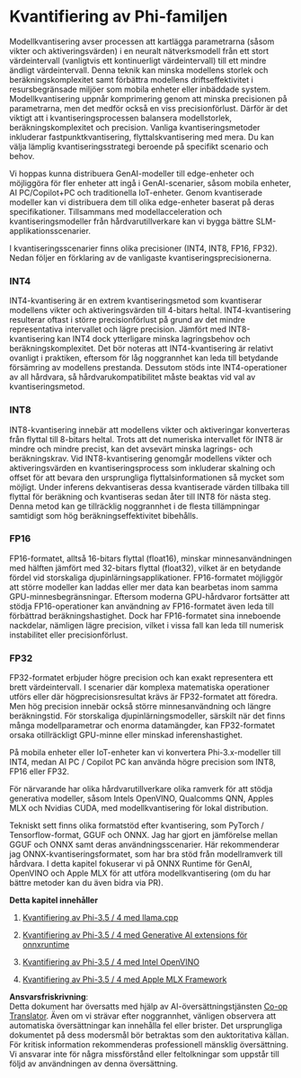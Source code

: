 <!--
CO_OP_TRANSLATOR_METADATA:
{
  "original_hash": "d658062de70b131ef4c0bff69b5fc70e",
  "translation_date": "2025-05-09T13:28:23+00:00",
  "source_file": "md/01.Introduction/04/QuantifyingPhi.md",
  "language_code": "sv"
}
-->
# **Kvantifiering av Phi-familjen**

Modellkvantisering avser processen att kartlägga parametrarna (såsom vikter och aktiveringsvärden) i en neuralt nätverksmodell från ett stort värdeintervall (vanligtvis ett kontinuerligt värdeintervall) till ett mindre ändligt värdeintervall. Denna teknik kan minska modellens storlek och beräkningskomplexitet samt förbättra modellens driftseffektivitet i resursbegränsade miljöer som mobila enheter eller inbäddade system. Modellkvantisering uppnår komprimering genom att minska precisionen på parametrarna, men det medför också en viss precisionförlust. Därför är det viktigt att i kvantiseringsprocessen balansera modellstorlek, beräkningskomplexitet och precision. Vanliga kvantiseringsmetoder inkluderar fastpunktkvantisering, flyttalskvantisering med mera. Du kan välja lämplig kvantiseringsstrategi beroende på specifikt scenario och behov.

Vi hoppas kunna distribuera GenAI-modeller till edge-enheter och möjliggöra för fler enheter att ingå i GenAI-scenarier, såsom mobila enheter, AI PC/Copilot+PC och traditionella IoT-enheter. Genom kvantiserade modeller kan vi distribuera dem till olika edge-enheter baserat på deras specifikationer. Tillsammans med modellacceleration och kvantiseringsmodeller från hårdvarutillverkare kan vi bygga bättre SLM-applikationsscenarier.

I kvantiseringsscenarier finns olika precisioner (INT4, INT8, FP16, FP32). Nedan följer en förklaring av de vanligaste kvantiseringsprecisionerna.

### **INT4**

INT4-kvantisering är en extrem kvantiseringsmetod som kvantiserar modellens vikter och aktiveringsvärden till 4-bitars heltal. INT4-kvantisering resulterar oftast i större precisionförlust på grund av det mindre representativa intervallet och lägre precision. Jämfört med INT8-kvantisering kan INT4 dock ytterligare minska lagringsbehov och beräkningskomplexitet. Det bör noteras att INT4-kvantisering är relativt ovanligt i praktiken, eftersom för låg noggrannhet kan leda till betydande försämring av modellens prestanda. Dessutom stöds inte INT4-operationer av all hårdvara, så hårdvarukompatibilitet måste beaktas vid val av kvantiseringsmetod.

### **INT8**

INT8-kvantisering innebär att modellens vikter och aktiveringar konverteras från flyttal till 8-bitars heltal. Trots att det numeriska intervallet för INT8 är mindre och mindre precist, kan det avsevärt minska lagrings- och beräkningskrav. Vid INT8-kvantisering genomgår modellens vikter och aktiveringsvärden en kvantiseringsprocess som inkluderar skalning och offset för att bevara den ursprungliga flyttalsinformationen så mycket som möjligt. Under inferens dekvantiseras dessa kvantiserade värden tillbaka till flyttal för beräkning och kvantiseras sedan åter till INT8 för nästa steg. Denna metod kan ge tillräcklig noggrannhet i de flesta tillämpningar samtidigt som hög beräkningseffektivitet bibehålls.

### **FP16**

FP16-formatet, alltså 16-bitars flyttal (float16), minskar minnesanvändningen med hälften jämfört med 32-bitars flyttal (float32), vilket är en betydande fördel vid storskaliga djupinlärningsapplikationer. FP16-formatet möjliggör att större modeller kan laddas eller mer data kan bearbetas inom samma GPU-minnesbegränsningar. Eftersom moderna GPU-hårdvaror fortsätter att stödja FP16-operationer kan användning av FP16-formatet även leda till förbättrad beräkningshastighet. Dock har FP16-formatet sina inneboende nackdelar, nämligen lägre precision, vilket i vissa fall kan leda till numerisk instabilitet eller precisionförlust.

### **FP32**

FP32-formatet erbjuder högre precision och kan exakt representera ett brett värdeintervall. I scenarier där komplexa matematiska operationer utförs eller där högprecisionsresultat krävs är FP32-formatet att föredra. Men hög precision innebär också större minnesanvändning och längre beräkningstid. För storskaliga djupinlärningsmodeller, särskilt när det finns många modellparametrar och enorma datamängder, kan FP32-formatet orsaka otillräckligt GPU-minne eller minskad inferenshastighet.

På mobila enheter eller IoT-enheter kan vi konvertera Phi-3.x-modeller till INT4, medan AI PC / Copilot PC kan använda högre precision som INT8, FP16 eller FP32.

För närvarande har olika hårdvarutillverkare olika ramverk för att stödja generativa modeller, såsom Intels OpenVINO, Qualcomms QNN, Apples MLX och Nvidias CUDA, med modellkvantisering för lokal distribution.

Tekniskt sett finns olika formatstöd efter kvantisering, som PyTorch / Tensorflow-format, GGUF och ONNX. Jag har gjort en jämförelse mellan GGUF och ONNX samt deras användningsscenarier. Här rekommenderar jag ONNX-kvantiseringsformatet, som har bra stöd från modellramverk till hårdvara. I detta kapitel fokuserar vi på ONNX Runtime för GenAI, OpenVINO och Apple MLX för att utföra modellkvantisering (om du har bättre metoder kan du även bidra via PR).

**Detta kapitel innehåller**

1. [Kvantifiering av Phi-3.5 / 4 med llama.cpp](./UsingLlamacppQuantifyingPhi.md)

2. [Kvantifiering av Phi-3.5 / 4 med Generative AI extensions för onnxruntime](./UsingORTGenAIQuantifyingPhi.md)

3. [Kvantifiering av Phi-3.5 / 4 med Intel OpenVINO](./UsingIntelOpenVINOQuantifyingPhi.md)

4. [Kvantifiering av Phi-3.5 / 4 med Apple MLX Framework](./UsingAppleMLXQuantifyingPhi.md)

**Ansvarsfriskrivning**:  
Detta dokument har översatts med hjälp av AI-översättningstjänsten [Co-op Translator](https://github.com/Azure/co-op-translator). Även om vi strävar efter noggrannhet, vänligen observera att automatiska översättningar kan innehålla fel eller brister. Det ursprungliga dokumentet på dess modersmål bör betraktas som den auktoritativa källan. För kritisk information rekommenderas professionell mänsklig översättning. Vi ansvarar inte för några missförstånd eller feltolkningar som uppstår till följd av användningen av denna översättning.